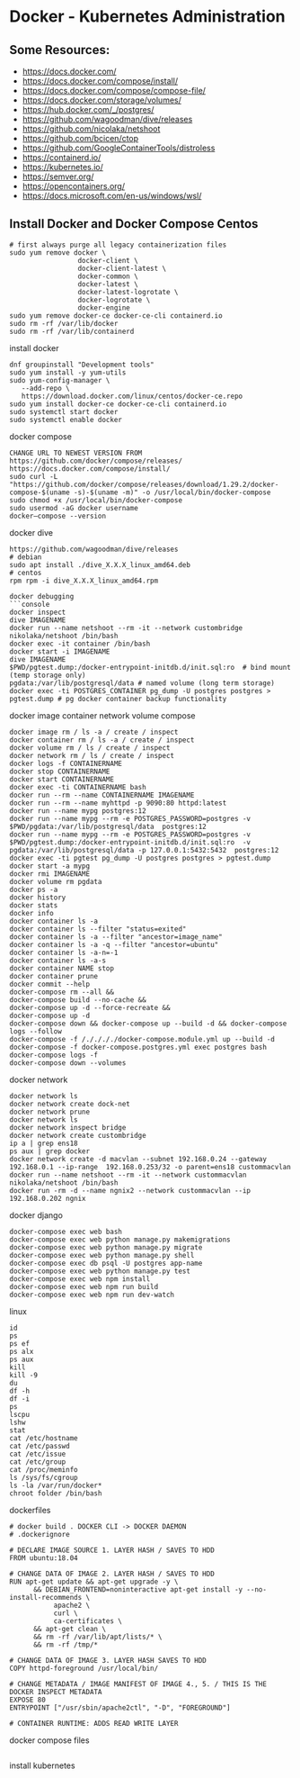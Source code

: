 # Docker - Kubernetes Administration

## Some Resources:
- https://docs.docker.com/
- https://docs.docker.com/compose/install/
- https://docs.docker.com/compose/compose-file/
- https://docs.docker.com/storage/volumes/
- https://hub.docker.com/_/postgres/
- https://github.com/wagoodman/dive/releases
- https://github.com/nicolaka/netshoot
- https://github.com/bcicen/ctop
- https://github.com/GoogleContainerTools/distroless
- https://containerd.io/
- https://kubernetes.io/
- https://semver.org/
- https://opencontainers.org/
- https://docs.microsoft.com/en-us/windows/wsl/

## Install Docker and Docker Compose Centos

```console
# first always purge all legacy containerization files
sudo yum remove docker \
                 docker-client \
                 docker-client-latest \
                 docker-common \
                 docker-latest \
                 docker-latest-logrotate \
                 docker-logrotate \
                 docker-engine
sudo yum remove docker-ce docker-ce-cli containerd.io
sudo rm -rf /var/lib/docker
sudo rm -rf /var/lib/containerd
```
install docker
```console
dnf groupinstall "Development tools"
sudo yum install -y yum-utils
sudo yum-config-manager \
   --add-repo \
   https://download.docker.com/linux/centos/docker-ce.repo
sudo yum install docker-ce docker-ce-cli containerd.io
sudo systemctl start docker
sudo systemctl enable docker
```
docker compose
```console
CHANGE URL TO NEWEST VERSION FROM
https://github.com/docker/compose/releases/
https://docs.docker.com/compose/install/
sudo curl -L "https://github.com/docker/compose/releases/download/1.29.2/docker-compose-$(uname -s)-$(uname -m)" -o /usr/local/bin/docker-compose
sudo chmod +x /usr/local/bin/docker-compose
sudo usermod -aG docker username
docker–compose --version
```
docker dive
```console
https://github.com/wagoodman/dive/releases
# debian
sudo apt install ./dive_X.X.X_linux_amd64.deb
# centos
rpm rpm -i dive_X.X.X_linux_amd64.rpm
```
```
docker debugging
```console
docker inspect
dive IMAGENAME
docker run --name netshoot --rm -it --network custombridge nikolaka/netshoot /bin/bash
docker exec -it container /bin/bash
docker start -i IMAGENAME
dive IMAGENAME
$PWD/pgtest.dump:/docker-entrypoint-initdb.d/init.sql:ro  # bind mount (temp storage only)
pgdata:/var/lib/postgresql/data # named volume (long term storage)
docker exec -ti POSTGRES_CONTAINER pg_dump -U postgres postgres > pgtest.dump # pg docker container backup functionality
```
docker image container network volume compose
```console
docker image rm / ls -a / create / inspect
docker container rm / ls -a / create / inspect
docker volume rm / ls / create / inspect
docker network rm / ls / create / inspect
docker logs -f CONTAINERNAME
docker stop CONTAINERNAME
docker start CONTAINERNAME
docker exec -ti CONTAINERNAME bash
docker run --rm --name CONTAINERNAME IMAGENAME
docker run --rm --name myhttpd -p 9090:80 httpd:latest
docker run --name mypg postgres:12
docker run --name mypg --rm -e POSTGRES_PASSWORD=postgres -v $PWD/pgdata:/var/lib/postgresql/data  postgres:12
docker run --name mypg --rm -e POSTGRES_PASSWORD=postgres -v $PWD/pgtest.dump:/docker-entrypoint-initdb.d/init.sql:ro  -v pgdata:/var/lib/postgresql/data -p 127.0.0.1:5432:5432  postgres:12
docker exec -ti pgtest pg_dump -U postgres postgres > pgtest.dump
docker start -a mypg
docker rmi IMAGENAME
docker volume rm pgdata
docker ps -a
docker history
docker stats
docker info
docker container ls -a
docker container ls --filter "status=exited"
docker container ls -a --filter "ancestor=image_name"
docker container ls -a -q --filter "ancestor=ubuntu"
docker container ls -a-n=-1
docker container ls -a-s
docker container NAME stop
docker container prune
docker commit --help
docker-compose rm --all &&
docker-compose build --no-cache &&
docker-compose up -d --force-recreate &&
docker-compose up -d
docker-compose down && docker-compose up --build -d && docker-compose logs --follow
docker-compose -f /././././docker-compose.module.yml up --build -d
docker-compose -f docker-compose.postgres.yml exec postgres bash
docker-compose logs -f
docker-compose down --volumes
```
docker network
```console
docker network ls
docker network create dock-net
docker network prune
docker network ls
docker network inspect bridge
docker network create custombridge
ip a | grep ens18
ps aux | grep docker
docker network create -d macvlan --subnet 192.168.0.24 --gateway 192.168.0.1 --ip-range  192.168.0.253/32 -o parent=ens18 custommacvlan
docker run --name netshoot --rm -it --network custommacvlan nikolaka/netshoot /bin/bash
docker run -rm -d --name ngnix2 --network custommacvlan --ip 192.168.0.202 ngnix
```
docker django
```console
docker-compose exec web bash
docker-compose exec web python manage.py makemigrations
docker-compose exec web python manage.py migrate
docker-compose exec web python manage.py shell
docker-compose exec db psql -U postgres app-name
docker-compose exec web python manage.py test
docker-compose exec web npm install
docker-compose exec web npm run build
docker-compose exec web npm run dev-watch
```
linux
```console
id
ps
ps ef
ps alx
ps aux
kill
kill -9
du
df -h
df -i
ps
lscpu
lshw
stat
cat /etc/hostname
cat /etc/passwd
cat /etc/issue
cat /etc/group
cat /proc/meminfo
ls /sys/fs/cgroup
ls -la /var/run/docker*
chroot folder /bin/bash
```
dockerfiles
```
# docker build . DOCKER CLI -> DOCKER DAEMON
# .dockerignore

# DECLARE IMAGE SOURCE 1. LAYER HASH / SAVES TO HDD
FROM ubuntu:18.04

# CHANGE DATA OF IMAGE 2. LAYER HASH / SAVES TO HDD
RUN apt-get update && apt-get upgrade -y \
      && DEBIAN_FRONTEND=noninteractive apt-get install -y --no-install-recommends \
           apache2 \
           curl \
           ca-certificates \
      && apt-get clean \
      && rm -rf /var/lib/apt/lists/* \
      && rm -rf /tmp/*

# CHANGE DATA OF IMAGE 3. LAYER HASH SAVES TO HDD
COPY httpd-foreground /usr/local/bin/

# CHANGE METADATA / IMAGE MANIFEST OF IMAGE 4., 5. / THIS IS THE DOCKER INSPECT METADATA
EXPOSE 80
ENTRYPOINT ["/usr/sbin/apache2ctl", "-D", "FOREGROUND"]

# CONTAINER RUNTIME: ADDS READ WRITE LAYER
```
docker compose files
```
```
install kubernetes
```
```
